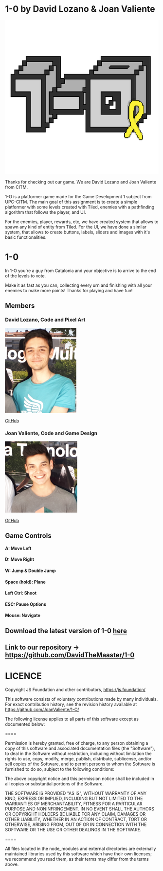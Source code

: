 ﻿



# 1-0 by David Lozano & Joan Valiente

![](1-0Logo.png)

Thanks for checking out our game. We are David Lozano and Joan Valiente from CITM.

1-O is a platformer game made for the Game Development 1 subject from UPC-CITM. The main goal of this assignment is
to create a simple platformer with some levels created with Tiled, enemies with a pathfinding algorithm that follows the player, and UI.


For the enemies, player, rewards, etc, we have created system that allows to spawn any kind of entity from Tiled.
For the UI, we have done a similar system, that allows to create buttons, labels, sliders and images with it's basic functionalities.


# 1-0
In 1-O you're a guy from Catalonia and your objective is to arrive to the end of the levels to vote.


Make it as fast as you can, collecting every urn and finishing with all your enemies to make more points!
Thanks for playing and have fun!





## Members
### David Lozano, Code and Pixel Art ###
![](Captura3.PNG)

[GitHub](https://github.com/DavidTheMaaster)



### Joan Valiente, Code and Game Design ###
![](Captura2.PNG)

[GitHub](https://github.com/JoanValiente)





## Game Controls



#### A: Move Left

#### D: Move Right

#### W: Jump & Double Jump



#### Space (hold): Plane

#### Left Ctrl: Shoot

#### ESC: Pause Options

#### Mouse: Navigate


## Download the latest version of 1-0 [here](https://github.com/Acaree/WatermelonSquad/releases/download/1.0/Gunbird.1.0.zip)


## Link to our repository -> https://github.com/DavidTheMaaster/1-0








# LICENCE
Copyright JS Foundation and other contributors, https://js.foundation/

This software consists of voluntary contributions made by many
individuals. For exact contribution history, see the revision history
available at https://github.com/JoanValiente/1-O/

The following license applies to all parts of this software except as
documented below:

====

Permission is hereby granted, free of charge, to any person obtaining
a copy of this software and associated documentation files (the
"Software"), to deal in the Software without restriction, including
without limitation the rights to use, copy, modify, merge, publish,
distribute, sublicense, and/or sell copies of the Software, and to
permit persons to whom the Software is furnished to do so, subject to
the following conditions:

The above copyright notice and this permission notice shall be
included in all copies or substantial portions of the Software.

THE SOFTWARE IS PROVIDED "AS IS", WITHOUT WARRANTY OF ANY KIND,
EXPRESS OR IMPLIED, INCLUDING BUT NOT LIMITED TO THE WARRANTIES OF
MERCHANTABILITY, FITNESS FOR A PARTICULAR PURPOSE AND
NONINFRINGEMENT. IN NO EVENT SHALL THE AUTHORS OR COPYRIGHT HOLDERS BE
LIABLE FOR ANY CLAIM, DAMAGES OR OTHER LIABILITY, WHETHER IN AN ACTION
OF CONTRACT, TORT OR OTHERWISE, ARISING FROM, OUT OF OR IN CONNECTION
WITH THE SOFTWARE OR THE USE OR OTHER DEALINGS IN THE SOFTWARE.

====

All files located in the node_modules and external directories are
externally maintained libraries used by this software which have their
own licenses; we recommend you read them, as their terms may differ from
the terms above.